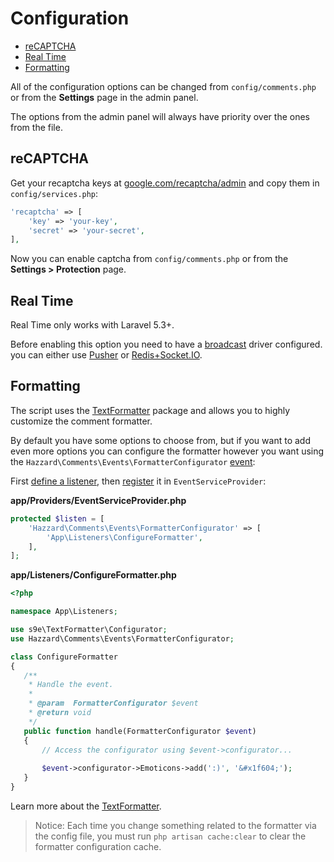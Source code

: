# Configuration

- [reCAPTCHA](#recaptcha)
- [Real Time](#real-time)
- [Formatting](#formatting)

All of the configuration options can be changed from `config/comments.php` or from the __Settings__ page in the admin panel.

The options from the admin panel will always have priority over the ones from the file.

## reCAPTCHA

Get your recaptcha keys at [google.com/recaptcha/admin](https://www.google.com/recaptcha/admin) and copy them in `config/services.php`:

```php
'recaptcha' => [
    'key' => 'your-key',
    'secret' => 'your-secret',
],
```

Now you can enable captcha from `config/comments.php` or from the __Settings > Protection__ page.

## Real Time

Real Time only works with Laravel 5.3+.

Before enabling this option you need to have a [broadcast](https://laravel.com/docs/8.x/broadcasting) driver configured. you can either use [Pusher](https://pusher.com) or [Redis+Socket.IO](https://socket.io).

## Formatting

The script uses the [TextFormatter](https://github.com/s9e/TextFormatter) package and allows you to highly customize the comment formatter.

By default you have some options to choose from, but if you want to add even more options you can configure the formatter however you want using the `Hazzard\Comments\Events\FormatterConfigurator` [event](events.md):

First [define a listener](https://laravel.com/docs/8.x/events#defining-listeners), then [register](https://laravel.com/docs/8.x/events#registering-events-and-listeners) it in `EventServiceProvider`:

__app/Providers/EventServiceProvider.php__

```php
protected $listen = [
    'Hazzard\Comments\Events\FormatterConfigurator' => [
        'App\Listeners\ConfigureFormatter',
    ],
];
```

__app/Listeners/ConfigureFormatter.php__

```php
<?php

namespace App\Listeners;

use s9e\TextFormatter\Configurator;
use Hazzard\Comments\Events\FormatterConfigurator;

class ConfigureFormatter
{
   /**
    * Handle the event.
    *
    * @param  FormatterConfigurator $event
    * @return void
    */
   public function handle(FormatterConfigurator $event)
   {
       // Access the configurator using $event->configurator...
       
       $event->configurator->Emoticons->add(':)', '&#x1f604;');
   }
}
```

Learn more about the [TextFormatter](https://s9etextformatter.readthedocs.io).

> Notice: Each time you change something related to the formatter via the config file, you must run `php artisan cache:clear` to clear the formatter configuration cache. 
